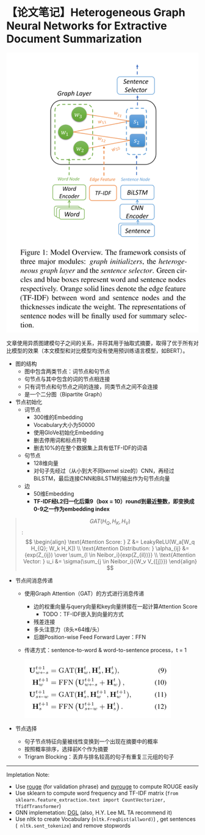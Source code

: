 # 【论文笔记】Heterogeneous Graph Neural Networks for Extractive Document Summarization

![模型结构](/assets/images/mdref/image-20200914153702221.png)

文章使用异质图建模句子之间的关系，并将其用于抽取式摘要，取得了优于所有对比模型的效果（本文模型和对比模型均没有使用预训练语言模型，如BERT）。

* 图的结构
  * 图中包含两类节点：词节点和句节点
  * 句节点与其中包含的词的节点相连接
  * 只有词节点和句节点之间的连接，同类节点之间不会连接
  * 是一个二分图（Bipartite Graph）
* 节点初始化
  * 词节点
    * 300维的Embedding
    * Vocabulary大小为50000
    * 使用GloVe初始化Embedding
    * 删去停用词和标点符号
    * 删去10%的在整个数据集上具有低TF-IDF的词语
  * 句节点
    * 128维向量
    * 对句子先经过（从小到大不同kernel size的）CNN，再经过BiLSTM，最后连接CNN和BiLSTM的输出作为句节点向量
  * 边
    * 50维Embedding
    * **TF-IDF经L2归一化后乘9（box = 10）round到最近整数，即变换成0-9之一作为embedding index**

> $$GAT(H_Q, H_K, H_V)$$:
> $$
> \begin{align}
> \text{Attention Score: } Z &= LeakyReLU(W_a[W_q H_{Q}; W_k H_K]) \\
> \text{Attention Distribution: } \alpha_{ij} &= {exp(Z_{ij}) \over \sum_{l \in Neibor_i}{exp(Z_{il})}} \\
> \text{Attention Vector: } u_i &= \sigma(\sum_{j \in Neibor_i}{W_v V_{[j]}})
> \end{align}
> $$

* 节点间消息传递
  * 使用Graph Attention（GAT）的方式进行消息传递

    * 边的权重向量与query向量和key向量拼接在一起计算Attention Score
      * TODO：TF-IDF嵌入到向量的方式
    * 残差连接
    * 多头注意力（8头×64维/头）
    * 后跟Position-wise Feed Forward Layer：FFN

  * 传递方式：sentence-to-word & word-to-sentence process，t = 1

    ![image-20200914162347139](/assets/images/mdref/image-20200914162347139.png)

* 节点选择

  * 句子节点特征向量被线性变换到一个出现在摘要中的概率
  * 按照概率排序，选择前K个作为摘要
  * Trigram Blocking：丢弃与排名较高的句子有重复三元组的句子



------------------------------------------------------------------------------------------

Impletation Note: 

* Use [rouge](https://github.com/pltrdy/rouge) (for validation phrase) and [pyrouge](https://github.com/bheinzerling/pyrouge) to compute ROUGE easily
* Use sklearn to compute word frequency and TF-IDF matrix (`from sklearn.feature_extraction.text import CountVectorizer, TfidfTransformer`)
* GNN implemetation: [DGL](http://dgl.ai) (also, H.Y. Lee ML TA recommend it)
* Use nltk to create Vocabulary (`nltk.FreqDist(allword)`) , get sentences (` nltk.sent_tokenize`) and remove stopwords